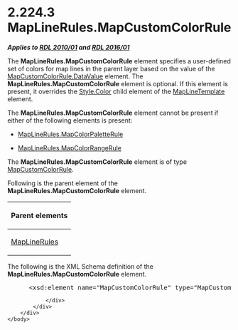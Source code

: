 <html dir="LTR" xmlns:mshelp="http://msdn.microsoft.com/mshelp" xmlns:ddue="http://ddue.schemas.microsoft.com/authoring/2003/5" xmlns:xlink="http://www.w3.org/1999/xlink" xmlns:tool="http://www.microsoft.com/tooltip">
    <head>
        <meta http-equiv="Content-Type" content="text/html; CHARSET=utf-8"></meta>
        <meta name="save" content="history"></meta>
        <title>2.224.3 MapLineRules.MapCustomColorRule</title>
        <xml>
            <mshelp:toctitle title="2.224.3 MapLineRules.MapCustomColorRule"></mshelp:toctitle>
            <mshelp:rltitle title="[MS-RDL]: MapLineRules.MapCustomColorRule"></mshelp:rltitle>
            <mshelp:keyword index="A" term="c147e783-55b9-4cfa-b070-b07060a043a4"></mshelp:keyword>
            <mshelp:attr name="DCSext.ContentType" value="open specification"></mshelp:attr>
            <mshelp:attr name="AssetID" value="c147e783-55b9-4cfa-b070-b07060a043a4"></mshelp:attr>
            <mshelp:attr name="TopicType" value="kbRef"></mshelp:attr>
            <mshelp:attr name="DCSext.Title" value="[MS-RDL]: MapLineRules.MapCustomColorRule" />
        </xml>
    </head>
    <body>
        <div id="header">
            <h1 class="heading">2.224.3 MapLineRules.MapCustomColorRule</h1>
        </div>
        <div id="mainSection">
            <div id="mainBody">
                <div id="allHistory" class="saveHistory"></div>
                <div id="sectionSection0" class="section" name="collapseableSection">
                    

<p><b><i>Applies to </i></b><a href="3428e690-a348-4ec7-8a6a-8efb42d2cdee.html"><b><i>RDL 2010/01</i></b></a><b><i>
and </i></b><a href="52ce3983-2bfc-4e72-9359-42aaf5fe4509.html"><b><i>RDL 2016/01</i></b></a></p>

<p>The <b>MapLineRules.MapCustomColorRule</b> element specifies
a user-defined set of colors for map lines in the parent layer based on the
value of the <a href="62be1b0d-da54-4b37-866a-aebdd1305bf8.html">MapCustomColorRule.DataValue</a>
element. The <b>MapLineRules.MapCustomColorRule</b> element is optional. If
this element is present, it overrides the <a href="7911c883-f314-41d9-9136-02e8a26279ad.html">Style.Color</a> child element
of the <a href="37e2d016-be53-44eb-a5ae-5a01d6400909.html">MapLineTemplate</a>
element. </p>

<p>The <b>MapLineRules.MapCustomColorRule</b> element cannot be
present if either of the following elements is present: </p>

<ul><li><p><span><span> 
</span></span><a href="7e49b27a-3c54-4557-a349-22ac742b0ead.html">MapLineRules.MapColorPaletteRule</a></p>

</li><li><p><span><span> 
</span></span><a href="38dc179f-555f-4f4e-bbb5-f63d45da222e.html">MapLineRules.MapColorRangeRule</a></p>

</li></ul><p>The <b>MapLineRules.MapCustomColorRule</b> element is of
type <a href="356d5476-257c-4f3e-873d-923834c5d853.html">MapCustomColorRule</a>.</p>

<p>Following is the parent element of the <b>MapLineRules.MapCustomColorRule</b>
element.</p>

<table>
 <thead>
  <tr>
   <th>
   <p>Parent elements</p>
   </th>
  </tr>
 </thead>
 <tr>
  <td>
  <p><a href="2d572e9d-9ad9-4796-ac31-a1f7a587d78f.html">MapLineRules</a></p>
  </td>
 </tr>
</table>

<p>The following is the XML Schema definition of the <b>MapLineRules.MapCustomColorRule</b>
element.</p>

<dl>
<dd>
<div><pre> &lt;xsd:element name=&quot;MapCustomColorRule&quot; type=&quot;MapCustomColorRuleType&quot; minOccurs=&quot;0&quot; /&gt;
</pre></div>
</dd></dl>


                </div>
            </div>
        </div>
    </body>
</html>